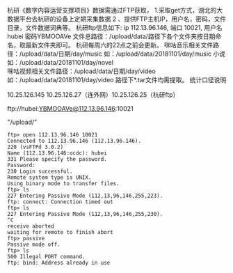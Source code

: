 杭研《数字内容运营支撑项目》数据需通过FTP获取，
1.采取get方式，湖北的大数据平台去杭研的设备上定期采集数据 
2 、提供FTP主机IP，用户名，密码，文件目录，文件数据词典等。 
杭研ftp信息如下: ip 112.13.96.146, 端口 10021, 
用户名hubei 密码YBMOOAVe 文件总路径：/upload/data/路径下各个文件夹按日期命名，取最新文件夹即可。
杭研每周六的22点之前会更新。 
咪咕音乐相关文件路径：/upload/data/日期/day/music 
如：/upload/data/20181101/day/music 
小说如：/upload/data/20181101/day/novel     
咪咕视频相关文件路径：/upload/data/日期/day/video 如：/upload/data/20181101/day/video 路径下*.tar文件均需提取。
统计口径说明	









 10.25.126.145   10.25.126.27（连外网）10.25.126.25（杭研ftp）


 ftp://hubei:YBMOOAVe@112.13.96.146:10021

"/upload/"











```shell
ftp> open 112.13.96.146 10021
Connected to 112.13.96.146 (112.13.96.146).
220 (vsFTPd 3.0.2)
Name (112.13.96.146:ocdc): hubei
331 Please specify the password.
Password:
230 Login successful.
Remote system type is UNIX.
Using binary mode to transfer files.
ftp> ls
227 Entering Passive Mode (112,13,96,146,255,223).
ftp: connect: Connection timed out
ftp> ls
227 Entering Passive Mode (112,13,96,146,255,230).
^C
receive aborted
waiting for remote to finish abort
ftp> passive
Passive mode off.
ftp> ls
500 Illegal PORT command.
ftp: bind: Address already in use
```



